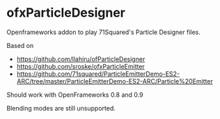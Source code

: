 # ofxParticleDesigner
Openframeworks addon to play 71Squared's Particle Designer files.

Based on 
* https://github.com/llahiru/ofParticleDesigner
* https://github.com/sroske/ofxParticleEmitter
* https://github.com/71squared/ParticleEmitterDemo-ES2-ARC/tree/master/ParticleEmitterDemo-ES2-ARC/Particle%20Emitter

Should work with OpenFrameworks 0.8 and 0.9

Blending modes are still unsupported.
